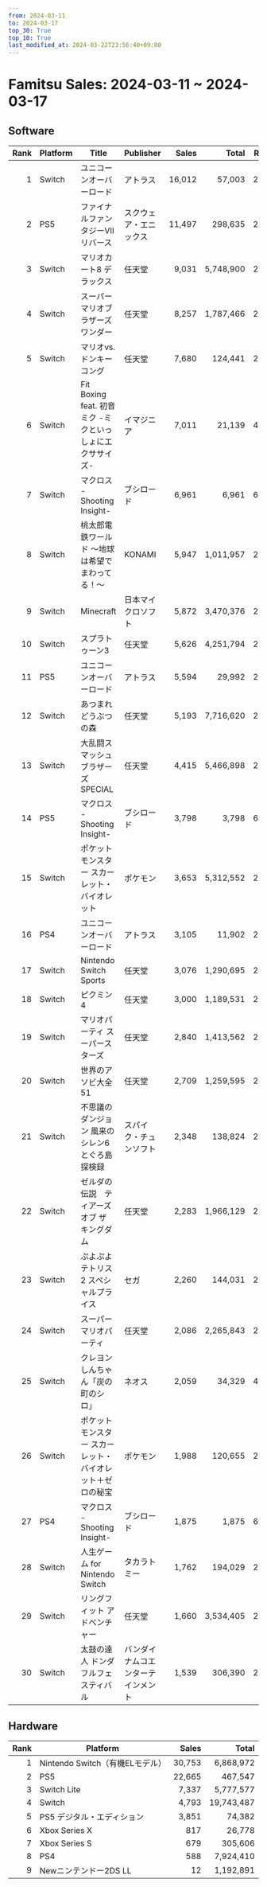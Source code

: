 ```yaml
---
from: 2024-03-11
to: 2024-03-17
top_30: True
top_10: True
last_modified_at: 2024-03-22T23:56:40+09:00
---
```

# Famitsu Sales: 2024-03-11 ~ 2024-03-17
## Software
| Rank | Platform | Title | Publisher | Sales | Total | Rate | New |
| -: | -- | -- | -- | -: | -: | -: | -- |
| 1 | Switch | ユニコーンオーバーロード | アトラス | 16,012 | 57,003 | 20% |  |
| 2 | PS5 | ファイナルファンタジーVII リバース | スクウェア・エニックス | 11,497 | 298,635 | 20% |  |
| 3 | Switch | マリオカート8 デラックス | 任天堂 | 9,031 | 5,748,900 | 20% |  |
| 4 | Switch | スーパーマリオブラザーズ ワンダー | 任天堂 | 8,257 | 1,787,466 | 20% |  |
| 5 | Switch | マリオvs.ドンキーコング | 任天堂 | 7,680 | 124,441 | 20% |  |
| 6 | Switch | Fit Boxing feat. 初音ミク -ミクといっしょにエクササイズ- | イマジニア | 7,011 | 21,139 | 40% |  |
| 7 | Switch | マクロス -Shooting Insight- | ブシロード | 6,961 | 6,961 | 60% | **New** |
| 8 | Switch | 桃太郎電鉄ワールド 〜地球は希望でまわってる！〜 | KONAMI | 5,947 | 1,011,957 | 20% |  |
| 9 | Switch | Minecraft | 日本マイクロソフト | 5,872 | 3,470,376 | 20% |  |
| 10 | Switch | スプラトゥーン3 | 任天堂 | 5,626 | 4,251,794 | 20% |  |
| 11 | PS5 | ユニコーンオーバーロード | アトラス | 5,594 | 29,992 | 20% |  |
| 12 | Switch | あつまれ どうぶつの森 | 任天堂 | 5,193 | 7,716,620 | 20% |  |
| 13 | Switch | 大乱闘スマッシュブラザーズ SPECIAL | 任天堂 | 4,415 | 5,466,898 | 20% |  |
| 14 | PS5 | マクロス -Shooting Insight- | ブシロード | 3,798 | 3,798 | 60% | **New** |
| 15 | Switch | ポケットモンスター スカーレット・バイオレット | ポケモン | 3,653 | 5,312,552 | 20% |  |
| 16 | PS4 | ユニコーンオーバーロード | アトラス | 3,105 | 11,902 | 20% |  |
| 17 | Switch | Nintendo Switch Sports | 任天堂 | 3,076 | 1,290,695 | 20% |  |
| 18 | Switch | ピクミン4 | 任天堂 | 3,000 | 1,189,531 | 20% |  |
| 19 | Switch | マリオパーティ スーパースターズ | 任天堂 | 2,840 | 1,413,562 | 20% |  |
| 20 | Switch | 世界のアソビ大全51 | 任天堂 | 2,709 | 1,259,595 | 20% |  |
| 21 | Switch | 不思議のダンジョン 風来のシレン6 とぐろ島探検録 | スパイク・チュンソフト | 2,348 | 138,824 | 20% |  |
| 22 | Switch | ゼルダの伝説　ティアーズ オブ ザ キングダム | 任天堂 | 2,283 | 1,966,129 | 20% |  |
| 23 | Switch | ぷよぷよテトリス2 スペシャルプライス | セガ | 2,260 | 144,031 | 20% |  |
| 24 | Switch | スーパー マリオパーティ | 任天堂 | 2,086 | 2,265,843 | 20% |  |
| 25 | Switch | クレヨンしんちゃん「炭の町のシロ」 | ネオス | 2,059 | 34,329 | 40% |  |
| 26 | Switch | ポケットモンスター スカーレット・バイオレット＋ゼロの秘宝 | ポケモン | 1,988 | 120,655 | 20% |  |
| 27 | PS4 | マクロス -Shooting Insight- | ブシロード | 1,875 | 1,875 | 60% | **New** |
| 28 | Switch | 人生ゲーム for Nintendo Switch | タカラトミー | 1,762 | 194,029 | 20% |  |
| 29 | Switch | リングフィット アドベンチャー | 任天堂 | 1,660 | 3,534,405 | 20% |  |
| 30 | Switch | 太鼓の達人 ドンダフルフェスティバル | バンダイナムコエンターテインメント | 1,539 | 306,390 | 20% |  |

## Hardware
| Rank | Platform | Sales | Total |
| -: | -- | -: | -: |
| 1 | Nintendo Switch（有機ELモデル） | 30,753 | 6,868,972 |
| 2 | PS5 | 22,665 | 467,547 |
| 3 | Switch Lite | 7,337 | 5,777,577 |
| 4 | Switch | 4,793 | 19,743,487 |
| 5 | PS5 デジタル・エディション | 3,851 | 74,382 |
| 6 | Xbox Series X | 817 | 26,778 |
| 7 | Xbox Series S | 679 | 305,606 |
| 8 | PS4 | 588 | 7,924,410 |
| 9 | Newニンテンドー2DS LL | 12 | 1,192,891 |